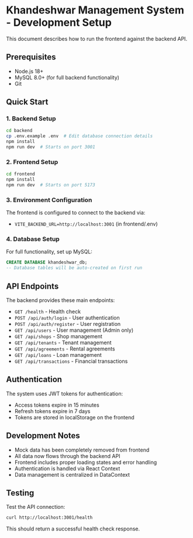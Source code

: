 # Khandeshwar Management System - Development Setup

This document describes how to run the frontend against the backend API.

## Prerequisites

- Node.js 18+ 
- MySQL 8.0+ (for full backend functionality)
- Git

## Quick Start

### 1. Backend Setup

```bash
cd backend
cp .env.example .env  # Edit database connection details
npm install
npm run dev  # Starts on port 3001
```

### 2. Frontend Setup  

```bash
cd frontend
npm install
npm run dev  # Starts on port 5173
```

### 3. Environment Configuration

The frontend is configured to connect to the backend via:
- `VITE_BACKEND_URL=http://localhost:3001` (in frontend/.env)

### 4. Database Setup

For full functionality, set up MySQL:

```sql
CREATE DATABASE khandeshwar_db;
-- Database tables will be auto-created on first run
```

## API Endpoints

The backend provides these main endpoints:

- `GET /health` - Health check
- `POST /api/auth/login` - User authentication  
- `POST /api/auth/register` - User registration
- `GET /api/users` - User management (Admin only)
- `GET /api/shops` - Shop management
- `GET /api/tenants` - Tenant management  
- `GET /api/agreements` - Rental agreements
- `GET /api/loans` - Loan management
- `GET /api/transactions` - Financial transactions

## Authentication

The system uses JWT tokens for authentication:
- Access tokens expire in 15 minutes
- Refresh tokens expire in 7 days
- Tokens are stored in localStorage on the frontend

## Development Notes

- Mock data has been completely removed from frontend
- All data now flows through the backend API
- Frontend includes proper loading states and error handling
- Authentication is handled via React Context
- Data management is centralized in DataContext

## Testing

Test the API connection:
```bash
curl http://localhost:3001/health
```

This should return a successful health check response.